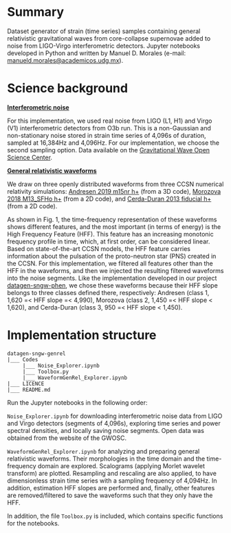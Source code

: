 # Summary

Dataset generator of strain (time series) samples containing general relativistic gravitational waves from core-collapse supernovae added to noise from LIGO-Virgo interferometric detectors. Jupyter notebooks developed in Python and written by Manuel D. Morales (e-mail: <manueld.morales@academicos.udg.mx>).


# Science background

<b><ins>Interferometric noise</ins></b>

For this implementation, we used real noise from LIGO (L1, H1) and Virgo (V1) interferometric detectors from O3b run. This is a non-Gaussian and non-stationary noise stored in strain time series of 4,096s of duration, sampled at 16,384Hz and 4,096Hz. For our implementation, we choose the second sampling option. Data available on the [Gravitational Wave Open Science Center](https://gwosc.org/).

<b><ins>General relativistic waveforms</ins></b>

We draw on three openly distributed waveforms from three CCSN numerical relativity simulations: [Andresen 2019 m15nr h+](https://doi.org/10.1093/mnras/stz990) (from a 3D code), [Morozova 2018 M13_SFHo h+](https://doi.org/10.3847/1538-4357/aac5f1) (from a 2D code), and [Cerda-Duran 2013 fiducial h+](https://iopscience.iop.org/article/10.1088/2041-8205/779/2/L18) (from a 2D code).

As shown in Fig. 1, the time-frequency representation of these waveforms shows different features, and the most important (in terms of energy) is the High Frequency Feature (HFF). This feature has an increasing monotonic frequency profile in time, which, at first order, can be considered linear. Based on state-of-the-art CCSN models, the HFF feature carries information about the pulsation of the proto-neutron star (PNS) created in the CCSN. For this implementation, we filtered all features other than the HFF in the waveforms, and then we injected the resulting filtered waveforms into the noise segments. Like the implementation developed in our project [datagen-sngw-phen](https://github.com/ManuelDMorales/datagen-sngw-phen), we chose these waveforms because their HFF slope belongs to three classes defined there, respectively: Andresen (class 1, 1,620 =< HFF slope =< 4,990), Morozova (class 2, 1,450 =< HFF slope < 1,620), and Cerda-Duran (class 3, 950 =< HFF slope < 1,450).

# Implementation structure

```
datagen-sngw-genrel
|___ Codes
     |___ Noise_Explorer.ipynb
     |___ Toolbox.py
     |___ WaveformGenRel_Explorer.ipynb
|___ LICENCE
|___ README.md
```

Run the Jupyter notebooks in the following order:

`Noise_Explorer.ipynb` for downloading interferometric noise data from LIGO and Virgo detectors (segments of 4,096s), exploring time series and power spectral densities, and locally saving noise segments. Open data was obtained from the website of the GWOSC.

`WaveformGenRel_Explorer.ipynb` for analyzing and preparing general relativistic waveforms. Their morphologies in the time domain and the time-frequency domain are explored. Scalograms (applying Morlet wavelet transform) are plotted. Resampling and rescaling are also applied, to have dimensionless strain time series with a sampling frequency of 4,094Hz. In addition, estimation HFF slopes are performed and, finally, other features are removed/filtered to save the waveforms such that they only have the HFF.

In addition, the file `Toolbox.py` is included, which contains specific functions for the notebooks.
